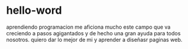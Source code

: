 # hello-word
aprendiendo programacion
me aficiona mucho este campo que va creciendo a pasos agigantados y de hecho una gran ayuda para todos nosotros. quiero dar lo mejor de mi y aprender a diseñasr paginas web.
